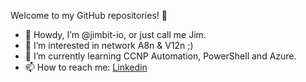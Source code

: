 Welcome to my GitHub repositories! 🥸

- 👋 Howdy, I’m @jimbit-io, or just call me Jim.
- 👀 I’m interested in network A8n & V12n ;)
- 🌱 I’m currently learning CCNP Automation, PowerShell and Azure.
- 📫 How to reach me: [Linkedin](https://www.linkedin.com/in/jvameyde)

<!---
jimbit-io/jimbit-io is a ✨ special ✨ repository because its `README.md` (this file) appears on your GitHub profile.
You can click the Preview link to take a look at your changes.
--->
